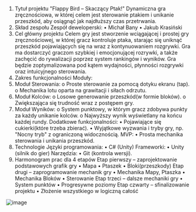 1. Tytuł projektu
"Flappy Bird – Skaczący Ptak!"
Dynamiczna gra zręcznościowa, w której celem jest sterowanie ptakiem i unikanie przeszkód, aby osiągnąć jak najdłuższy czas przetrwania.
2. Skład zespołu
Zespół deweloperski:
•	Michał Bany
•	Jakub Krasiński
3. Cel główny projektu
Celem gry jest stworzenie wciągającej i prostej gry zręcznościowej, w której gracz kontroluje ptaka, starając się uniknąć przeszkód pojawiających się na wraz z kontynuowaniem rozgrywki. Gra ma dostarczyć graczom szybkiej i emocjonującej rozrywki, a także zachęcić do rywalizacji poprzez system rankingów i wyników. Gra będzie zoptymalizowana pod kątem wydajności, płynności rozgrywki oraz intuicyjnego sterowania.
4. Zakres funkcjonalności
Moduły:
1.	Moduł Sterowania:
o	Proste sterowanie za pomocą dotyku ekranu (tap).
o	Mechanika lotu oparta na grawitacji i siłach odrzutu.
2.	Moduł Kolców:
o	Losowe generowanie przeszkód(w formie bloków).
o	Zwiększająca się trudność wraz z postępem gry.
3.	Moduł Wyników:
o	System punktowy, w którym gracz zdobywa punkty za każdy unikanie kolców.
o	Najwyższy wynik wyświetlany na końcu każdej rundy.
Dodatkowe funkcjonalności:
•	Pojawiające się cukierki(które trzeba zbierać).
•	Wyjątkowe wyzwania i tryby gry, np. "Nocny tryb" z ograniczoną widocznością.
MVP:
•	Prosta mechanika sterowania i unikania przeszkód.
 
5. Technologie
Języki programowania:
•	C# (Unity)
Frameworki:
•	Unity (silnik do gier)
Narzędzia:
•	Git (kontrola wersji).
6. Harmonogram prac dla 4 etapów
Etap pierwszy – zaprojektowanie podstawowych grafik gry
•	Mapa
• Ptaszek
• Bloki(przeszkody)
Etap drugi – zaprogramowanie mechanik gry
•	Mechanika Mapy, Ptaszka
•	Mechanika Bloków
•	Sterowanie
Etap trzeci – dalsze mechaniki gry
•	System punktów 
•	Progresywne poziomy
Etap czwarty – sfinalizowanie projektu
• Złożenie wszystkiego w logiczną całość


![image](https://github.com/user-attachments/assets/d4e7d9a6-151a-45e8-b7fd-a2df7b2f5c74)
